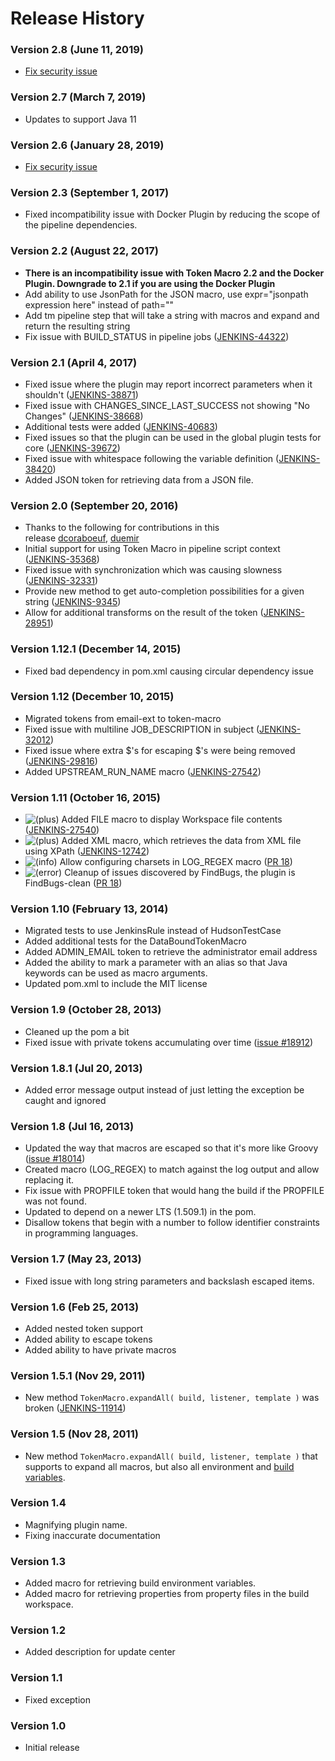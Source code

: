 # Release History

### Version 2.8 (June 11, 2019)

-   [Fix security issue](http://Fix%20security%20issue)

### Version 2.7 (March 7, 2019)

-   Updates to support Java 11

### Version 2.6 (January 28, 2019)

-   [Fix security
    issue](https://jenkins.io/security/advisory/2019-01-28/)

### Version 2.3 (September 1, 2017)

-   Fixed incompatibility issue with Docker Plugin by reducing the scope
    of the pipeline dependencies.

### Version 2.2 (August 22, 2017)

-   **There is an incompatibility issue with Token Macro 2.2 and the
    Docker Plugin. Downgrade to 2.1 if you are using the Docker Plugin**
-   Add ability to use JsonPath for the JSON macro, use expr="jsonpath
    expression here" instead of path=""
-   Add tm pipeline step that will take a string with macros and expand
    and return the resulting string
-   Fix issue with BUILD\_STATUS in pipeline jobs
    ([JENKINS-44322](https://issues.jenkins-ci.org/browse/JENKINS-44322))

### Version 2.1 (April 4, 2017)

-   Fixed issue where the plugin may report incorrect parameters when it
    shouldn't
    ([JENKINS-38871](https://issues.jenkins-ci.org/browse/JENKINS-38871))
-   Fixed issue with CHANGES\_SINCE\_LAST\_SUCCESS not showing "No
    Changes"
    ([JENKINS-38668](https://issues.jenkins-ci.org/browse/JENKINS-38668))
-   Additional tests were added
    ([JENKINS-40683](https://issues.jenkins-ci.org/browse/JENKINS-40683))
-   Fixed issues so that the plugin can be used in the global plugin
    tests for core
    ([JENKINS-39672](https://issues.jenkins-ci.org/browse/JENKINS-39672))
-   Fixed issue with whitespace following the variable definition
    ([JENKINS-38420](https://issues.jenkins-ci.org/browse/JENKINS-38420))
-   Added JSON token for retrieving data from a JSON file.

### Version 2.0 (September 20, 2016)

-   Thanks to the following for contributions in this
    release [dcoraboeuf](https://github.com/dcoraboeuf), [duemir](https://github.com/duemir)
-   Initial support for using Token Macro in pipeline script context
    ([JENKINS-35368](https://issues.jenkins-ci.org/browse/JENKINS-35368))
-   Fixed issue with synchronization which was causing slowness
    ([JENKINS-32331](https://issues.jenkins-ci.org/browse/JENKINS-32331))
-   Provide new method to get auto-completion possibilities for a given
    string
    ([JENKINS-9345](https://issues.jenkins-ci.org/browse/JENKINS-9345))
-   Allow for additional transforms on the result of the token
    ([JENKINS-28951](https://issues.jenkins-ci.org/browse/JENKINS-28951))

### Version 1.12.1 (December 14, 2015)

-   Fixed bad dependency in pom.xml causing circular dependency issue

### Version 1.12 (December 10, 2015)

-   Migrated tokens from email-ext to token-macro
-   Fixed issue with multiline JOB\_DESCRIPTION in subject
    ([JENKINS-32012](https://issues.jenkins-ci.org/browse/JENKINS-32012))
-   Fixed issue where extra $'s for escaping $'s were being removed
    ([JENKINS-29816](https://issues.jenkins-ci.org/browse/JENKINS-29816))
-   Added UPSTREAM\_RUN\_NAME macro
    ([JENKINS-27542](https://issues.jenkins-ci.org/browse/JENKINS-27542))

### Version 1.11 (October 16, 2015)

-   ![(plus)](https://wiki.jenkins.io/s/en_GB/8100/5084f018d64a97dc638ca9a178856f851ea353ff/_/images/icons/emoticons/add.svg) Added FILE macro to display Workspace file contents
    ([JENKINS-27540](https://issues.jenkins-ci.org/browse/JENKINS-27540))
-   ![(plus)](https://wiki.jenkins.io/s/en_GB/8100/5084f018d64a97dc638ca9a178856f851ea353ff/_/images/icons/emoticons/add.svg) Added XML macro, which retrieves the data from XML
    file using XPath
    ([JENKINS-12742](https://issues.jenkins-ci.org/browse/JENKINS-12742))
-   ![(info)](https://wiki.jenkins.io/s/en_GB/8100/5084f018d64a97dc638ca9a178856f851ea353ff/_/images/icons/emoticons/information.svg) Allow configuring charsets in LOG\_REGEX
    macro ([PR
    18](https://github.com/jenkinsci/token-macro-plugin/pull/18))
-   ![(error)](https://wiki.jenkins.io/s/en_GB/8100/5084f018d64a97dc638ca9a178856f851ea353ff/_/images/icons/emoticons/error.svg) Cleanup of issues discovered by FindBugs, the
    plugin is FindBugs-clean ([PR
    18](https://github.com/jenkinsci/token-macro-plugin/pull/18))

### Version 1.10 (February 13, 2014)

-   Migrated tests to use JenkinsRule instead of HudsonTestCase
-   Added additional tests for the DataBoundTokenMacro
-   Added ADMIN\_EMAIL token to retrieve the administrator email address
-   Added the ability to mark a parameter with an alias so that Java
    keywords can be used as macro arguments.
-   Updated pom.xml to include the MIT license

### Version 1.9 (October 28, 2013)

-   Cleaned up the pom a bit
-   Fixed issue with private tokens accumulating over time ([issue
    \#18912](https://issues.jenkins-ci.org/browse/JENKINS-18912))

### Version 1.8.1 (Jul 20, 2013)

-   Added error message output instead of just letting the exception be
    caught and ignored

### Version 1.8 (Jul 16, 2013)

-   Updated the way that macros are escaped so that it's more like
    Groovy ([issue
    \#18014](https://issues.jenkins-ci.org/browse/JENKINS-18014))
-   Created macro (LOG\_REGEX) to match against the log output and allow
    replacing it.
-   Fix issue with PROPFILE token that would hang the build if the
    PROPFILE was not found.
-   Updated to depend on a newer LTS (1.509.1) in the pom.
-   Disallow tokens that begin with a number to follow identifier
    constraints in programming languages.

### Version 1.7 (May 23, 2013)

-   Fixed issue with long string parameters and backslash escaped items.

### Version 1.6 (Feb 25, 2013)

-   Added nested token support
-   Added ability to escape tokens
-   Added ability to have private macros

### Version 1.5.1 (Nov 29, 2011)

-   New method `TokenMacro.expandAll( build, listener, template )` was
    broken
    ([JENKINS-11914](https://issues.jenkins-ci.org/browse/JENKINS-11914))

### Version 1.5 (Nov 28, 2011)

-   New method `TokenMacro.expandAll( build, listener, template )` that
    supports to expand all macros, but also all environment and [build
    variables](http://ci.jenkins-ci.org/env-vars.html).

### Version 1.4

-   Magnifying plugin name.
-   Fixing inaccurate documentation

### Version 1.3

-   Added macro for retrieving build environment variables.
-   Added macro for retrieving properties from property files in the
    build workspace.

### Version 1.2

-   Added description for update center

### Version 1.1

-   Fixed exception

### Version 1.0

-   Initial release
